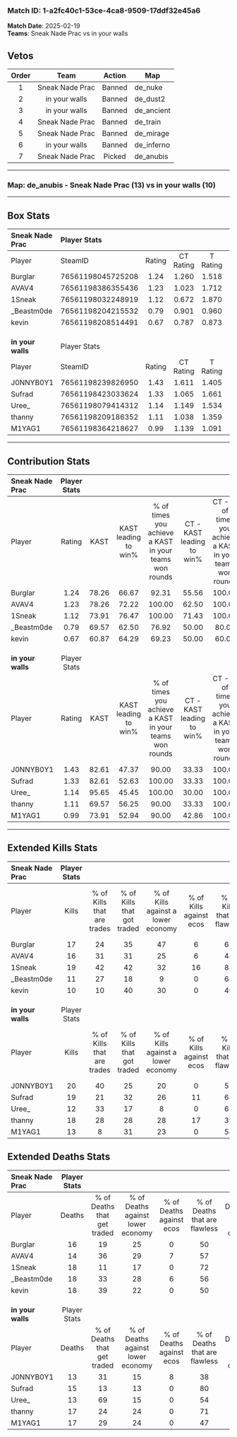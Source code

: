 ### Match ID: 1-a2fc40c1-53ce-4ca8-9509-17ddf32e45a6  
**Match Date**: 2025-02-19  
**Teams**: Sneak Nade Prac vs in your walls  

## Vetos  

| Order | Team | Action | Map |
| :---: | :--: | :----: | --- |
| 1 | Sneak Nade Prac | Banned | de_nuke |
| 2 | in your walls | Banned | de_dust2 |
| 3 | in your walls | Banned | de_ancient |
| 4 | Sneak Nade Prac | Banned | de_train |
| 5 | Sneak Nade Prac | Banned | de_mirage |
| 6 | in your walls | Banned | de_inferno |
| 7 | Sneak Nade Prac | Picked | de_anubis |

---  

### **Map**: de_anubis - Sneak Nade Prac (13) vs in your walls (10)  
---  

## Box Stats  

| **Sneak Nade Prac** | Player Stats      |        |           |          |       |      |       |         |        |      |     |
| :- | :- | :-: | :-: | :-: | :-: | :-: | :-: | :-: | :-: | :-: | :-: |
| Player              | SteamID           | Rating | CT Rating | T Rating | KAST  | ADR  | Kills | Assists | Deaths | K/D  | HS% |
| Burglar             | 76561198045725208 |  1.24  |   1.260   |  1.518   | 78.26 | 99.5 |  17   |    4    |   16   | 1.06 | 70  |
| AVAV4               | 76561198386355436 |  1.23  |   1.023   |  1.712   | 78.26 | 90.3 |  16   |    8    |   14   | 1.14 | 62  |
| 1Sneak              | 76561198032248919 |  1.12  |   0.672   |  1.870   | 73.91 | 65.7 |  19   |    3    |   18   | 1.06 | 52  |
| _Beastm0de          | 76561198204215532 |  0.79  |   0.901   |  0.960   | 69.57 | 63.4 |  11   |    5    |   18   | 0.61 | 36  |
| kevin               | 76561198208514491 |  0.67  |   0.787   |  0.873   | 60.87 | 58.6 |  10   |    3    |   18   | 0.56 | 50  |
|                     |                   |        |           |          |       |      |       |         |        |      |     |
|                     |                   |        |           |          |       |      |       |         |        |      |     |
|                     |                   |        |           |          |       |      |       |         |        |      |     |
| **in your walls**   | Player Stats      |        |           |          |       |      |       |         |        |      |     |
| Player              | SteamID           | Rating | CT Rating | T Rating | KAST  | ADR  | Kills | Assists | Deaths | K/D  | HS% |
| J0NNYB0Y1           | 76561198239826950 |  1.43  |   1.611   |  1.405   | 82.61 | 93.0 |  20   |    5    |   13   | 1.54 | 75  |
| Sufrad              | 76561198423033624 |  1.33  |   1.065   |  1.661   | 82.61 | 85.2 |  19   |    6    |   15   | 1.27 | 63  |
| Uree_               | 76561198079414312 |  1.14  |   1.149   |  1.534   | 95.65 | 58.9 |  12   |   10    |   13   | 0.92 | 50  |
| thanny              | 76561198209186352 |  1.11  |   1.038   |  1.359   | 69.57 | 74.2 |  18   |    4    |   17   | 1.06 | 38  |
| M1YAG1              | 76561198364218627 |  0.99  |   1.139   |  1.091   | 73.91 | 82.4 |  13   |    8    |   17   | 0.76 | 53  |
---  

## Contribution Stats  

| **Sneak Nade Prac** | Player Stats |       |                      |                                                        |                           |                                                             |                          |                                                            |
| :- | :-: | :-: | :-: | :-: | :-: | :-: | :-: | :-: |
| Player              |    Rating    | KAST  | KAST leading to win% | % of times you achieve a KAST in your teams won rounds | CT - KAST leading to win% | CT - % of times you achieve a KAST in your teams won rounds | T - KAST leading to win% | T - % of times you achieve a KAST in your teams won rounds |
| Burglar             |     1.24     | 78.26 |        66.67         |                         92.31                          |           55.56           |                           100.00                            |          77.78           |                           87.50                            |
| AVAV4               |     1.23     | 78.26 |        72.22         |                         100.00                         |           62.50           |                           100.00                            |          80.00           |                           100.00                           |
| 1Sneak              |     1.12     | 73.91 |        76.47         |                         100.00                         |           71.43           |                           100.00                            |          80.00           |                           100.00                           |
| _Beastm0de          |     0.79     | 69.57 |        62.50         |                         76.92                          |           50.00           |                            80.00                            |          75.00           |                           75.00                            |
| kevin               |     0.67     | 60.87 |        64.29         |                         69.23                          |           50.00           |                            60.00                            |          75.00           |                           75.00                            |
|                     |              |       |                      |                                                        |                           |                                                             |                          |                                                            |
|                     |              |       |                      |                                                        |                           |                                                             |                          |                                                            |
|                     |              |       |                      |                                                        |                           |                                                             |                          |                                                            |
| **in your walls**   | Player Stats |       |                      |                                                        |                           |                                                             |                          |                                                            |
| Player              |    Rating    | KAST  | KAST leading to win% | % of times you achieve a KAST in your teams won rounds | CT - KAST leading to win% | CT - % of times you achieve a KAST in your teams won rounds | T - KAST leading to win% | T - % of times you achieve a KAST in your teams won rounds |
| J0NNYB0Y1           |     1.43     | 82.61 |        47.37         |                         90.00                          |           33.33           |                           100.00                            |          60.00           |                           85.71                            |
| Sufrad              |     1.33     | 82.61 |        52.63         |                         100.00                         |           33.33           |                           100.00                            |          70.00           |                           100.00                           |
| Uree_               |     1.14     | 95.65 |        45.45         |                         100.00                         |           30.00           |                           100.00                            |          58.33           |                           100.00                           |
| thanny              |     1.11     | 69.57 |        56.25         |                         90.00                          |           33.33           |                           100.00                            |          85.71           |                           85.71                            |
| M1YAG1              |     0.99     | 73.91 |        52.94         |                         90.00                          |           42.86           |                           100.00                            |          60.00           |                           85.71                            |
---  

## Extended Kills Stats  

| **Sneak Nade Prac** | Player Stats |                            |                            |                                    |                         |                              |                                 |                                       |                    |           |
| :- | :-: | :-: | :-: | :-: | :-: | :-: | :-: | :-: | :-: | :-: |
| Player              |    Kills     | % of Kills that are trades | % of Kills that got traded | % of Kills against a lower economy | % of Kills against ecos | % of Kills that are flawless | % of Kills that are close duels | % of Kills that are assisted by flash | Pistol Round Kills | AWP Kills |
| Burglar             |      17      |             24             |             35             |                 47                 |            6            |              65              |               24                |                   0                   |         0          |     0     |
| AVAV4               |      16      |             31             |             31             |                 25                 |            6            |              44              |                6                |                   6                   |         1          |     0     |
| 1Sneak              |      19      |             42             |             42             |                 32                 |           16            |              84              |                5                |                   0                   |         2          |     3     |
| _Beastm0de          |      11      |             27             |             18             |                 9                  |            0            |              64              |                9                |                   0                   |         0          |     0     |
| kevin               |      10      |             10             |             40             |                 30                 |            0            |              40              |               20                |                  10                   |         2          |     0     |
|                     |              |                            |                            |                                    |                         |                              |                                 |                                       |                    |           |
|                     |              |                            |                            |                                    |                         |                              |                                 |                                       |                    |           |
|                     |              |                            |                            |                                    |                         |                              |                                 |                                       |                    |           |
| **in your walls**   | Player Stats |                            |                            |                                    |                         |                              |                                 |                                       |                    |           |
| Player              |    Kills     | % of Kills that are trades | % of Kills that got traded | % of Kills against a lower economy | % of Kills against ecos | % of Kills that are flawless | % of Kills that are close duels | % of Kills that are assisted by flash | Pistol Round Kills | AWP Kills |
| J0NNYB0Y1           |      20      |             40             |             25             |                 20                 |            0            |              55              |                5                |                   0                   |         2          |     0     |
| Sufrad              |      19      |             21             |             32             |                 26                 |           11            |              68              |               16                |                  16                   |         2          |     0     |
| Uree_               |      12      |             33             |             17             |                 8                  |            0            |              67              |                8                |                   0                   |         1          |     1     |
| thanny              |      18      |             28             |             28             |                 28                 |           17            |              39              |               22                |                   6                   |         3          |     3     |
| M1YAG1              |      13      |             8              |             31             |                 23                 |            0            |              54              |                8                |                   8                   |         0          |     0     |
## Extended Deaths Stats  

| **Sneak Nade Prac** | Player Stats |                             |                                   |                          |                               |                            |                           |               |
| :- | :-: | :-: | :-: | :-: | :-: | :-: | :-: | :-: |
| Player              |    Deaths    | % of Deaths that get traded | % of Deaths against lower economy | % of Deaths against ecos | % of Deaths that are flawless | % of Deaths that are close | % of Deaths while blinded | Deaths to AWP |
| Burglar             |      16      |             19              |                25                 |            0             |              50               |             13             |             6             |       1       |
| AVAV4               |      14      |             36              |                29                 |            7             |              57               |             14             |             7             |       0       |
| 1Sneak              |      18      |             11              |                17                 |            0             |              72               |             6              |             6             |       1       |
| _Beastm0de          |      18      |             33              |                28                 |            6             |              56               |             17             |            11             |       1       |
| kevin               |      18      |             39              |                22                 |            0             |              50               |             11             |             0             |       1       |
|                     |              |                             |                                   |                          |                               |                            |                           |               |
|                     |              |                             |                                   |                          |                               |                            |                           |               |
|                     |              |                             |                                   |                          |                               |                            |                           |               |
| **in your walls**   | Player Stats |                             |                                   |                          |                               |                            |                           |               |
| Player              |    Deaths    | % of Deaths that get traded | % of Deaths against lower economy | % of Deaths against ecos | % of Deaths that are flawless | % of Deaths that are close | % of Deaths while blinded | Deaths to AWP |
| J0NNYB0Y1           |      13      |             31              |                15                 |            8             |              38               |             15             |             0             |       0       |
| Sufrad              |      15      |             13              |                13                 |            0             |              80               |             7              |             7             |       0       |
| Uree_               |      13      |             69              |                15                 |            0             |              54               |             15             |             0             |       1       |
| thanny              |      17      |             24              |                24                 |            0             |              71               |             12             |             0             |       1       |
| M1YAG1              |      17      |             29              |                24                 |            0             |              47               |             12             |             6             |       1       |

